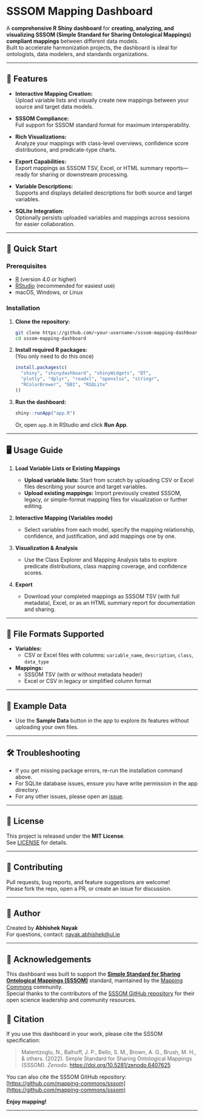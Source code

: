# SSSOM Mapping Dashboard

A **comprehensive R Shiny dashboard** for **creating, analyzing, and visualizing SSSOM (Simple Standard for Sharing Ontological Mappings) compliant mappings** between different data models.  
Built to accelerate harmonization projects, the dashboard is ideal for ontologists, data modelers, and standards organizations.

---

## 🚀 Features

- **Interactive Mapping Creation:**  
  Upload variable lists and visually create new mappings between your source and target data models.

- **SSSOM Compliance:**  
  Full support for SSSOM standard format for maximum interoperability.

- **Rich Visualizations:**  
  Analyze your mappings with class-level overviews, confidence score distributions, and predicate-type charts.

- **Export Capabilities:**  
  Export mappings as SSSOM TSV, Excel, or HTML summary reports—ready for sharing or downstream processing.

- **Variable Descriptions:**  
  Supports and displays detailed descriptions for both source and target variables.

- **SQLite Integration:**  
  Optionally persists uploaded variables and mappings across sessions for easier collaboration.

---

## 🏁 Quick Start

### Prerequisites

- [R](https://cran.r-project.org/) (version 4.0 or higher)
- [RStudio](https://posit.co/download/rstudio-desktop/) (recommended for easiest use)
- macOS, Windows, or Linux

### Installation

1. **Clone the repository:**
    ```bash
    git clone https://github.com/<your-username>/sssom-mapping-dashboard.git
    cd sssom-mapping-dashboard
    ```

2. **Install required R packages:**  
   (You only need to do this once)
    ```r
    install.packages(c(
      "shiny", "shinydashboard", "shinyWidgets", "DT", 
      "plotly", "dplyr", "readxl", "openxlsx", "stringr", 
      "RColorBrewer", "DBI", "RSQLite"
    ))
    ```

3. **Run the dashboard:**
    ```r
    shiny::runApp("app.R")
    ```
    Or, open `app.R` in RStudio and click **Run App**.

---

## 🖥️ Usage Guide

1. **Load Variable Lists or Existing Mappings**
   - **Upload variable lists:** Start from scratch by uploading CSV or Excel files describing your source and target variables.
   - **Upload existing mappings:** Import previously created SSSOM, legacy, or simple-format mapping files for visualization or further editing.

2. **Interactive Mapping (Variables mode)**
   - Select variables from each model, specify the mapping relationship, confidence, and justification, and add mappings one by one.

3. **Visualization & Analysis**
   - Use the Class Explorer and Mapping Analysis tabs to explore predicate distributions, class mapping coverage, and confidence scores.

4. **Export**
   - Download your completed mappings as SSSOM TSV (with full metadata), Excel, or as an HTML summary report for documentation and sharing.

---

## 📂 File Formats Supported

- **Variables:**  
  - CSV or Excel files with columns: `variable_name`, `description`, `class`, `data_type`
- **Mappings:**  
  - SSSOM TSV (with or without metadata header)
  - Excel or CSV in legacy or simplified column format

---

## 📝 Example Data

- Use the **Sample Data** button in the app to explore its features without uploading your own files.

---

## 🛠️ Troubleshooting

- If you get missing package errors, re-run the installation command above.
- For SQLite database issues, ensure you have write permission in the app directory.
- For any other issues, please open an [issue](https://github.com/<your-username>/sssom-mapping-dashboard/issues).

---

## 📜 License

This project is released under the **MIT License**.  
See [LICENSE](LICENSE) for details.

---

## 🤝 Contributing

Pull requests, bug reports, and feature suggestions are welcome!  
Please fork the repo, open a PR, or create an issue for discussion.

---

## 👤 Author

Created by **Abhishek Nayak**  
For questions, contact: nayak.abhishek@ul.ie

---
## 📖 Acknowledgements

This dashboard was built to support the [**Simple Standard for Sharing Ontological Mappings (SSSOM)**](https://mapping-commons.github.io/sssom/) standard, maintained by the [Mapping Commons](https://mapping-commons.github.io/) community.  
Special thanks to the contributors of the [SSSOM GitHub repository](https://github.com/mapping-commons/sssom) for their open science leadership and community resources.

## 📑 Citation

If you use this dashboard in your work, please cite the SSSOM specification:

> Matentzoglu, N., Balhoff, J. P., Bello, S. M., Brown, A. G., Brush, M. H., & others. (2022). Simple Standard for Sharing Ontological Mappings (SSSOM). *Zenodo*. https://doi.org/10.5281/zenodo.6407625

You can also cite the SSSOM GitHub repository:  
[https://github.com/mapping-commons/sssom](https://github.com/mapping-commons/sssom)


**Enjoy mapping!**

---

